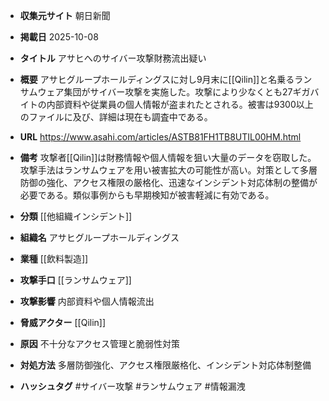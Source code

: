 - **収集元サイト**
朝日新聞

- **掲載日**
2025-10-08

- **タイトル**
アサヒへのサイバー攻撃財務流出疑い

- **概要**
アサヒグループホールディングスに対し9月末に[[Qilin]]と名乗るランサムウェア集団がサイバー攻撃を実施した。攻撃により少なくとも27ギガバイトの内部資料や従業員の個人情報が盗まれたとされる。被害は9300以上のファイルに及び、詳細は現在も調査中である。

- **URL**
https://www.asahi.com/articles/ASTB81FH1TB8UTIL00HM.html

- **備考**
攻撃者[[Qilin]]は財務情報や個人情報を狙い大量のデータを窃取した。攻撃手法はランサムウェアを用い被害拡大の可能性が高い。対策として多層防御の強化、アクセス権限の厳格化、迅速なインシデント対応体制の整備が必要である。類似事例からも早期検知が被害軽減に有効である。

- **分類**
[[他組織インシデント]]

- **組織名**
アサヒグループホールディングス

- **業種**
[[飲料製造]]

- **攻撃手口**
[[ランサムウェア]]

- **攻撃影響**
内部資料や個人情報流出

- **脅威アクター**
[[Qilin]]

- **原因**
不十分なアクセス管理と脆弱性対策

- **対処方法**
多層防御強化、アクセス権限厳格化、インシデント対応体制整備

- **ハッシュタグ**
#サイバー攻撃 #ランサムウェア #情報漏洩
